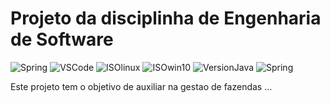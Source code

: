 # Projeto da disciplinha de Engenharia de Software

![Spring](https://img.shields.io/badge/IDE-SpringTool-success)
![VSCode](https://img.shields.io/badge/IDE-VSCode-blue)
![ISOlinux](https://img.shields.io/badge/ISO-Ubuntu-blueviolet)
![ISOwin10](https://img.shields.io/badge/ISO-Win10-blue)
![VersionJava](https://img.shields.io/badge/Java-v17-red)
![Spring](https://img.shields.io/github/repo-size/danieldiv/gerencia-fazenda)

<p>
  Este projeto tem o objetivo de auxiliar na gestao de fazendas ...
</p>
